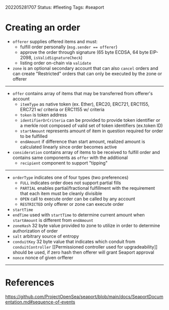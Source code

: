 202205281707
Status: #fleeting
Tags: #seaport

# Creating an order

- `offerer` supplies offered items and must:
	- fulfill order personally (`msg.sender == offerer`)
	- approve the order through signature (65 byte ECDSA, 64 byte EIP-2098, `isValidSignatureCheck`)
	- listing order on-chain via `validate`
- `zone` is an optional secondary account that can also `cancel` orders and can create "Restricted" orders that can only be executed by the zone or offerer
---
- `offer` contains array of items that may be transferred from offerer's account
	- `itemType` as native token (ex. Ether), ERC20, ERC721, ERC1155, ERC721 w/ criteria or ERC1155 w/ criteria
	- `token` is token address
	- `identifierOrCriteria` can be provided to provide token identifier or a merkle root composed of valid set of token identifiers (ex.token ID) 
	- `startAmount` represents amount of item in question required for order to be fulfilled
	- `endAmount` if difference than start amount, realized amount is calculated linearly since order becomes active
- `consideration` contains array of items to be received to fulfill order and contains same components as `offer` with the additional 
	- `recipient` component to support "tipping"
---
- `orderType` indicates one of four types (two preferences)
	- `FULL` indicates order does not support partial fills
	- `PARTIAL` enables partial/fractional fulfillment with the requirement that each item must be cleanly divisible
	- `OPEN` call to execute order can be called by any account
	- `RESTRICTED` only offerer or zone can execute order
- `startTime` 
- `endTime` used with `startTime` to determine current amount when `startAmount` is different from `endAmount`
- `zoneHash` 32 byte value provided to zone to utilize in order to determine authorization of order
- `salt` arbitrary source of entropy
- `conduitKey` 32 byte value that indicates which conduit from `conduitController` [[Permissioned controller used for upgradeability]] should be used, if zero hash then offerer will grant Seaport approval
- `nonce` nonce of given orfferer






---
# References
https://github.com/ProjectOpenSea/seaport/blob/main/docs/SeaportDocumentation.md#sequence-of-events

